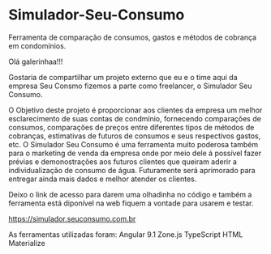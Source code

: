 # Simulador-Seu-Consumo
Ferramenta de comparação de consumos, gastos e métodos de cobrança em condomínios.

Olá galerinhaa!!!

Gostaria de compartilhar um projeto externo que eu e o time aqui da empresa Seu Consmo fizemos a parte como freelancer, o Simulador Seu Consumo.

O Objetivo deste projeto é proporcionar aos clientes da empresa um melhor esclarecimento de suas contas de condmínio, fornecendo comparações de consumos, comparações de preços entre diferentes tipos de métodos de cobranças, estimativas de futuros de consumos e seus respectivos gastos, etc.
O Simulador Seu Consumo é uma ferramenta muito poderosa também para o marketing de venda da empresa onde por meio dele á possível fazer prévias e demonostrações aos futuros clientes que queiram aderir a individualização de consumo de água.
Futuramente será aprimorado para entregar ainda mais dados e melhor atender os clientes.

Deixo o link de acesso para darem uma olhadinha no código e também a ferramenta está diponível na web fiquem a vontade para usarem e testar.

https://simulador.seuconsumo.com.br

As ferramentas utilizadas foram: 
Angular 9.1
Zone.js
TypeScript
HTML
Materialize

